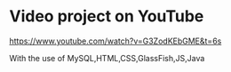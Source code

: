 # Video project on YouTube
https://www.youtube.com/watch?v=G3ZodKEbGME&t=6s 

With the use of MySQL,HTML,CSS,GlassFish,JS,Java
